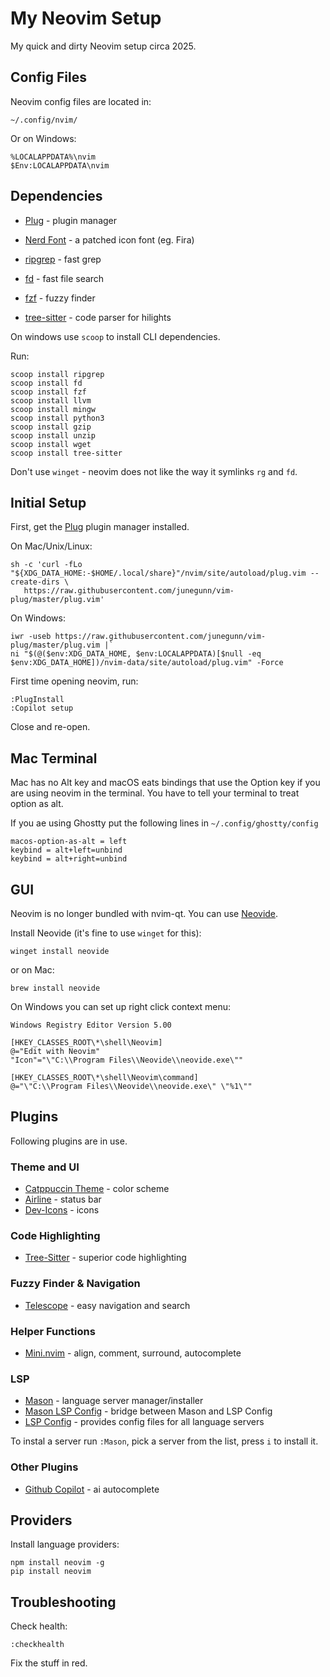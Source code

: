 # My Neovim Setup

My quick and dirty Neovim setup circa 2025.

## Config Files

Neovim config files are located in:

    ~/.config/nvim/

Or on Windows:

    %LOCALAPPDATA%\nvim
    $Env:LOCALAPPDATA\nvim

## Dependencies

- [Plug](https://github.com/junegunn/vim-plug) - plugin manager
- [Nerd Font](https://www.nerdfonts.com/) - a patched icon font (eg. Fira)

- [ripgrep](https://github.com/BurntSushi/ripgrep) - fast grep
- [fd](https://github.com/sharkdp/fd) - fast file search
- [fzf](https://github.com/junegunn/fzf) - fuzzy finder
- [tree-sitter](https://github.com/tree-sitter/tree-sitter/tree/master/cli) - code parser for hilights

On windows use `scoop` to install CLI dependencies.

Run:

    scoop install ripgrep
    scoop install fd
    scoop install fzf
    scoop install llvm
    scoop install mingw
    scoop install python3
    scoop install gzip
    scoop install unzip
    scoop install wget
    scoop install tree-sitter

Don't use `winget` - neovim does not like the way it symlinks `rg` and `fd`.

## Initial Setup

First, get the [Plug](https://github.com/junegunn/vim-plug) plugin manager installed.

On Mac/Unix/Linux:

    sh -c 'curl -fLo "${XDG_DATA_HOME:-$HOME/.local/share}"/nvim/site/autoload/plug.vim --create-dirs \
       https://raw.githubusercontent.com/junegunn/vim-plug/master/plug.vim'

On Windows:

    iwr -useb https://raw.githubusercontent.com/junegunn/vim-plug/master/plug.vim |`
    ni "$(@($env:XDG_DATA_HOME, $env:LOCALAPPDATA)[$null -eq $env:XDG_DATA_HOME])/nvim-data/site/autoload/plug.vim" -Force

First time opening neovim, run:

    :PlugInstall
    :Copilot setup

Close and re-open.

## Mac Terminal

Mac has no Alt key and macOS eats bindings that use the Option key if you are using neovim in the terminal. You have to tell your terminal to treat option as alt.

If you ae using Ghostty put the following lines in `~/.config/ghostty/config`

    macos-option-as-alt = left
    keybind = alt+left=unbind
    keybind = alt+right=unbind


## GUI

Neovim is no longer bundled with nvim-qt. You can use [Neovide](https://neovide.dev/).

Install Neovide (it's fine to use `winget` for this):

    winget install neovide

or on Mac:

    brew install neovide


On Windows you can set up right click context menu:

    Windows Registry Editor Version 5.00

    [HKEY_CLASSES_ROOT\*\shell\Neovim]
    @="Edit with Neovim"
    "Icon"="\"C:\\Program Files\\Neovide\\neovide.exe\""

    [HKEY_CLASSES_ROOT\*\shell\Neovim\command]
    @="\"C:\\Program Files\\Neovide\\neovide.exe\" \"%1\""


## Plugins

Following plugins are in use.

### Theme and UI

- [Catppuccin Theme](https://github.com/catppuccin/nvim) - color scheme
- [Airline](https://github.com/vim-airline/vim-airline) - status bar
- [Dev-Icons](https://github.com/nvim-tree/nvim-web-devicons) - icons

### Code Highlighting

- [Tree-Sitter](https://github.com/nvim-treesitter/nvim-treesitter) - superior code highlighting

### Fuzzy Finder & Navigation

- [Telescope](https://github.com/nvim-telescope/telescope.nvim) - easy navigation and search

### Helper Functions

- [Mini.nvim](https://github.com/echasnovski/mini.nvim) - align, comment, surround, autocomplete

### LSP

- [Mason](https://github.com/mason-org/mason.nvim) - language server manager/installer
- [Mason LSP Config](https://github.com/mason-org/mason-lspconfig.nvim) - bridge between Mason and LSP Config
- [LSP Config](https://github.com/neovim/nvim-lspconfig) - provides config files for all language servers

To instal a server run `:Mason`, pick a server from the list, press `i` to install it.

### Other Plugins

- [Github Copilot](https://github.com/github/copilot.vim) - ai autocomplete

## Providers

Install language providers:

    npm install neovim -g
    pip install neovim

## Troubleshooting

Check health:

    :checkhealth

Fix the stuff in red.
